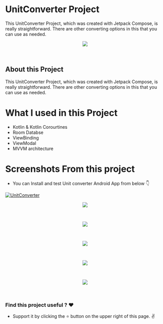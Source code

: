 # UnitConverter Project
This UnitConverter Project, which was created with Jetpack Compose, is really straightforward. There are other converting options in this that you can use as needed.


<p align="center">
  
<img   src="https://github.com/AzadTom/UnitConverter/raw/master/app/src/main/res/drawable-v24/icon.png">
</p>
<br>


## About this Project
This UnitConverter Project, which was created with Jetpack Compose, is really straightforward. There are other converting options in this that you can use as needed.

# What I used in this Project 
* Kotlin & Kotlin Corourtines
* Room Databse
* ViewBinding
* ViewModal
* MVVM architecture


# Screenshots From this project

* You can Install and test Unit converter Android App from below 👇



[![UnitConverter](https://img.shields.io/badge/UnitConverter-APK-red.svg?style=for-the-badge&logo=android)](https://github.com/AzadTom/UnitConverter/raw/master/app/release/app-release.apk)


<p align="center">
    <img  src="https://github.com/AzadTom/UnitConverter/blob/master/app/src/main/assets/unit1.jpg">
</p>
<br>

<p align="center">
    <img  src="https://github.com/AzadTom/UnitConverter/blob/master/app/src/main/assets/unit2.jpg">
</p>
<br>

<p align="center">
    <img  src="https://github.com/AzadTom/UnitConverter/blob/master/app/src/main/assets/unit3.jpg">
</p>
<br>
<p align="center">
    <img  src="https://github.com/AzadTom/UnitConverter/blob/master/app/src/main/assets/unit4.jpg">
</p>
<br>
<p align="center">
    <img  src="https://github.com/AzadTom/UnitConverter/blob/master/app/src/main/assets/unit5.jpg">
</p>
<br>



### Find this project useful ? :heart:

* Support it by clicking the :star: button on the upper right of this page. :v:


